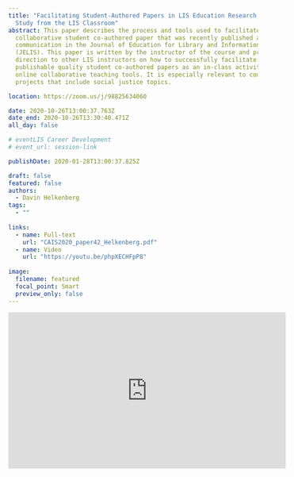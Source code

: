 ```yaml
---
title: "Facilitating Student-Authored Papers in LIS Education Research: A Case
  Study from the LIS Classroom"
abstract: This paper describes the process and tools used to facilitate a
  collaborative student co-authored paper that was recently published as a short
  communication in the Journal of Education for Library and Information Science
  (JELIS). This paper is written by the instructor of the course and provides
  direction to other LIS instructors on how to successfully facilitate
  publishable quality student co-authored papers as an in-class activity using
  online collaborative teaching tools. It is especially relevant to courses or
  projects that include social justice topics.

location: https://zoom.us/j/98825634060 

date: 2020-10-26T13:00:37.763Z
date_end: 2020-10-26T13:30:40.471Z
all_day: false

# eventLIS Career Development
# event_url: session-link

publishDate: 2020-01-28T13:00:37.825Z

draft: false
featured: false
authors:
  - Davin Helkenberg
tags:
  - ""
  
links:
  - name: Full-text
    url: "CAIS2020_paper42_Helkenberg.pdf"
  - name: Video 
    url: "https://youtu.be/phpXECHFpP8"
    
image:
  filename: featured
  focal_point: Smart
  preview_only: false
---
```


<iframe width="560" height="315" src="https://www.youtube.com/embed/phpXECHFpP8" frameborder="0" allow="accelerometer; autoplay; clipboard-write; encrypted-media; gyroscope; picture-in-picture" allowfullscreen></iframe>